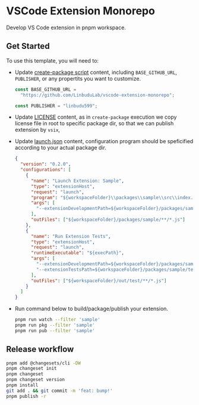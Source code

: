 # VSCode Extension Monorepo

Develop VS Code extension in pnpm workspace.

## Get Started

To use this template, you will need to:

- Update [create-package script](scripts/create-package.ts) content, including `BASE_GITHUB_URL`, `PUBLISHER`, or any propertits you want to customize.

  ```typescript
  const BASE_GITHUB_URL =
    "https://github.com/LinbuduLab/vscode-extension-monorepo";

  const PUBLISHER = "linbudu599";
  ```

- Update [LICENSE](LICENSE) content, as in `create-package` execution we copy license file in root to specific package dir, so that we can publish extension by `vsix`,
- Update [launch.json](.vscode/launch.json) content, configuration program should be speficified according to your actual package dir.

  ```json
  {
    "version": "0.2.0",
    "configurations": [
      {
        "name": "Launch Extension: Sample",
        "type": "extensionHost",
        "request": "launch",
        "program": "${workspaceFolder}\\packages\\sample\\src\\index.js",
        "args": [
          "--extensionDevelopmentPath=${workspaceFolder}/packages/sample"
        ],
        "outFiles": ["${workspaceFolder}/packages/sample/**/*.js"]
      },
      {
        "name": "Run Extension Tests",
        "type": "extensionHost",
        "request": "launch",
        "runtimeExecutable": "${execPath}",
        "args": [
          "--extensionDevelopmentPath=${workspaceFolder}/packages/sample",
          "--extensionTestsPath=${workspaceFolder}/packages/sample/test/suite/index"
        ],
        "outFiles": ["${workspaceFolder}/out/test/**/*.js"]
      }
    ]
  }
  ```

- Run command below to build/package/publish your extension.

  ```bash
  pnpm run watch --filter 'sample'
  pnpm run pkg --filter 'sample'
  pnpm run pub --filter 'sample'
  ```

## Release workflow

```bash
pnpm add @changesets/cli -DW
pnpm changeset init
pnpm changeset
pnpm changeset version
pnpm install
git add . && git commit -m 'feat: bump!'
pnpm publish -r
```
